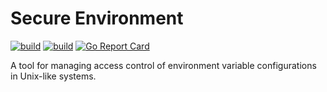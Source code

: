 # Secure Environment
[![build](https://github.com/reshifr/secure-env/actions/workflows/unit-test/badge.svg?branch=master)](https://github.com/reshifr/secure-env/actions/workflows/unit-test.yml)
[![build](https://github.com/reshifr/secure-env/actions/workflows/integration-test/badge.svg?branch=master)](https://github.com/reshifr/secure-env/actions/workflows/integration-test.yml)
[![Go Report Card](https://goreportcard.com/badge/github.com/reshifr/secure-env)](https://goreportcard.com/report/github.com/reshifr/secure-env)

A tool for managing access control of environment variable configurations in Unix-like systems.
